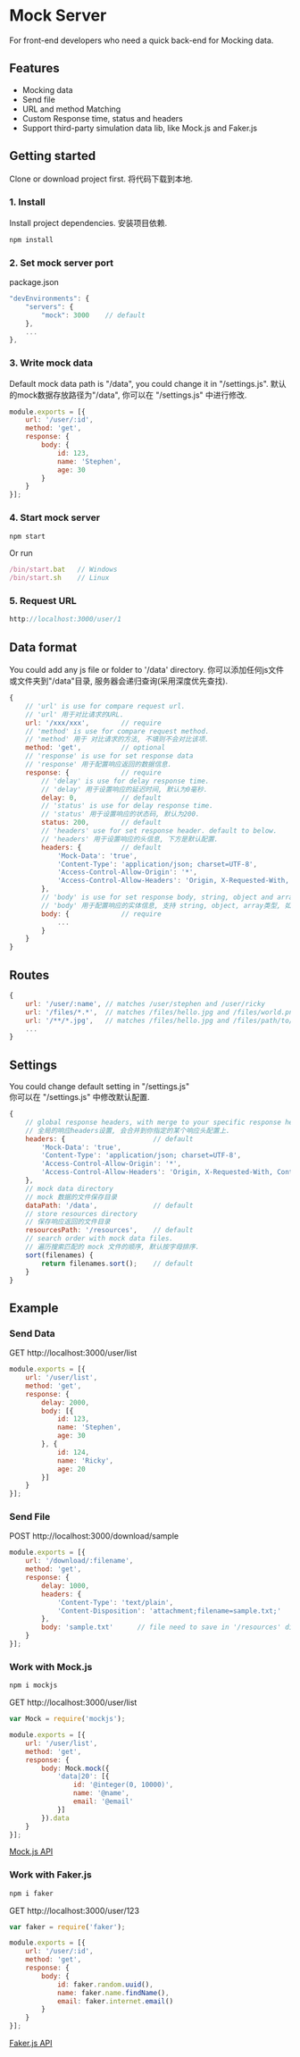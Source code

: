 # Mock Server
For front-end developers who need a quick back-end for Mocking data.

## Features
- Mocking data
- Send file
- URL and method Matching
- Custom Response time, status and headers
- Support third-party simulation data lib, like Mock.js and Faker.js

## Getting started
Clone or download project first.
将代码下载到本地.

### 1. Install
Install project dependencies.
安装项目依赖.
```js
npm install
```

### 2. Set mock server port
package.json
```js
"devEnvironments": {
    "servers": {
        "mock": 3000    // default
    },
    ...
},
```

### 3. Write mock data
Default mock data path is "/data", you could change it in "/settings.js".
默认的mock数据存放路径为"/data", 你可以在 "/settings.js" 中进行修改.
```js
module.exports = [{
    url: '/user/:id',
    method: 'get',
    response: {
        body: {
            id: 123,
            name: 'Stephen',
            age: 30
        }
    }
}];
```

### 4. Start mock server
```js
npm start
```
Or run
```js
/bin/start.bat   // Windows
/bin/start.sh    // Linux
```

### 5. Request URL
```js
http://localhost:3000/user/1
```

## Data format
You could add any js file or folder to '/data' directory.
你可以添加任何js文件或文件夹到"/data"目录, 服务器会递归查询(采用深度优先查找).
```js
{
    // 'url' is use for compare request url.
    // 'url' 用于对比请求的URL.
    url: '/xxx/xxx',        // require
    // 'method' is use for compare request method.
    // 'method' 用于 对比请求的方法, 不填则不会对比该项.
    method: 'get',          // optional
    // 'response' is use for set response data
    // 'response' 用于配置响应返回的数据信息.
    response: {             // require
        // 'delay' is use for delay response time.
        // 'delay' 用于设置响应的延迟时间, 默认为0毫秒.
        delay: 0,           // default
        // 'status' is use for delay response time.
        // 'status' 用于设置响应的状态码, 默认为200.
        status: 200,        // default
        // 'headers' use for set response header. default to below.
        // 'headers' 用于设置响应的头信息, 下方是默认配置.
        headers: {          // default
            'Mock-Data': 'true',
            'Content-Type': 'application/json; charset=UTF-8',
            'Access-Control-Allow-Origin': '*',
            'Access-Control-Allow-Headers': 'Origin, X-Requested-With, Content-Type, Accept'
        },
        // 'body' is use for set response body, string, object and array are supported, if type to String and end with '.xxx' means this is a file path and default root path is "/resources", you can change it in "/settings.js".
        // 'body' 用于配置响应的实体信息, 支持 string, object, array类型, 如果类型为 String 并且以 '.xxx' 后缀结尾, 则表示该配置项为一个文件路径, 且默认根目录为 "/resources",该功能用于返回文件, 可以在 "/settings.js" 中修改默认配置.
        body: {             // require
            ...
        }
    }
}
```

## Routes
```js
{
    url: '/user/:name', // matches /user/stephen and /user/ricky
    url: '/files/*.*',  // matches /files/hello.jpg and /files/world.png
    url: '/**/*.jpg',   // matches /files/hello.jpg and /files/path/to/world.jpg
    ...
}
```

## Settings
You could change default setting in "/settings.js"  
你可以在 "/settings.js" 中修改默认配置.
```js
{
    // global response headers, with merge to your specific response headers.
    // 全局的响应headers设置, 会合并到你指定的某个响应头配置上.
    headers: {                      // default
        'Mock-Data': 'true',
        'Content-Type': 'application/json; charset=UTF-8',
        'Access-Control-Allow-Origin': '*',
        'Access-Control-Allow-Headers': 'Origin, X-Requested-With, Content-Type, Accept'
    },
    // mock data directory
    // mock 数据的文件保存目录
    dataPath: '/data',              // default
    // store resources directory
    // 保存响应返回的文件目录
    resourcesPath: '/resources',    // default
    // search order with mock data files.
    // 遍历搜索匹配的 mock 文件的顺序, 默认按字母排序.
    sort(filenames) {
        return filenames.sort();    // default
    }
}
```

## Example

### Send Data
GET http://localhost:3000/user/list
```js
module.exports = [{
    url: '/user/list',
    method: 'get',
    response: {
        delay: 2000,
        body: [{
            id: 123,
            name: 'Stephen',
            age: 30
        }, {
            id: 124,
            name: 'Ricky',
            age: 20
        }]
    }
}];
```

### Send File
POST http://localhost:3000/download/sample
```js
module.exports = [{
    url: '/download/:filename',
    method: 'get',
    response: {
        delay: 1000,
        headers: {
            'Content-Type': 'text/plain',
            'Content-Disposition': 'attachment;filename=sample.txt;'
        },
        body: 'sample.txt'      // file need to save in '/resources' directory. 需要将下载的文件保存在 '/resources' 目录中.
    }
}];
```

### Work with Mock.js
```js
npm i mockjs
```
GET http://localhost:3000/user/list
```js
var Mock = require('mockjs');

module.exports = [{
    url: '/user/list',
    method: 'get',
    response: {
        body: Mock.mock({
            'data|20': [{
                id: '@integer(0, 10000)',
                name: '@name',
                email: '@email'
            }]
        }).data
    }
}];
```
[Mock.js API](https://github.com/nuysoft/Mock/wiki)

### Work with Faker.js
```js
npm i faker
```
GET http://localhost:3000/user/123  
```js
var faker = require('faker');

module.exports = [{
    url: '/user/:id',
    method: 'get',
    response: {
        body: {
            id: faker.random.uuid(),
            name: faker.name.findName(),
            email: faker.internet.email()
        }
    }
}];
```
[Faker.js API](https://github.com/Marak/Faker.js#readme)